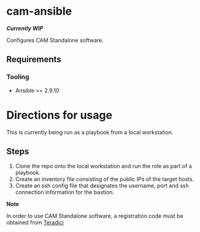 # cam-ansible

***Currently WIP***

Configures CAM Standalone software. 

## Requirements
### Tooling
- Ansible >= 2.9.10

# Directions for usage
This is currently being run as a playbook from a local workstation. 

## Steps 
1. Clone the repo onto the local workstation and run the role as part of a playbook.
2. Create an inventory file consisting of the public IPs of the target hosts.  
3. Create an ssh config file that designates the username, port and ssh connection information for the bastion.


**Note**

In order to use CAM Standalone software, a registration code
must be obtained from [Teradici](https://www.teradici.com/)
